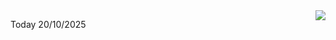 <img align="right" src="https://media.giphy.com/media/M9gbBd9nbDrOTu1Mqx/giphy.gif">


Today 20/10/2025
